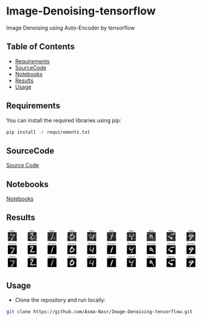 # Image-Denoising-tensorflow
Image Denoising using Auto-Encoder by tensorflow

 
## Table of Contents

- [Requirements](#requirements)
- [SourceCode](#SourceCode)
- [Notebooks](#Notebooks)
- [Results](#Results)
- [Usage](#usage)

## Requirements
You can install the required libraries using pip:

```bash
pip install -r requirements.txt
```
## SourceCode
[Source Code](https://github.com/Asma-Nasr/Image-Denoising-tensorflow/tree/main/src)

## Notebooks
[Notebooks](https://github.com/Asma-Nasr/Image-Denoising-tensorflow/tree/main/Notebooks)

## Results
![Results](https://github.com/Asma-Nasr/Image-Denoising-tensorflow/blob/main/Notebooks/output.png)

## Usage 

- Clone the repository and run locally:
```bash
git clone https://github.com/Asma-Nasr/Image-Denoising-tensorflow.git
```
